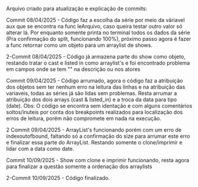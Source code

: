 Arquivo criado para atualização e explicação de commits:

Commit 08/04/2025 - Código faz a escolha da série por meio da váriavel aux que se encontra na func leArquivo, caso queira testar outro valor só alterar lá. Por enquanto somente printa no terminal todos os dados da série (Pra confirmação do split, funcionando 100%), próximo passo agora é fazer a func retornar como um objeto para um arraylist de shows.


2-Commit 08/04/2025 - Código já armazena parte do show como objeto, restando tratar o cast e listed in como arraylist's e foi encontrado problema em campos onde se tem "" na descrição ou nos atores


Commit 09/04/2025 - Código arrumado, agora o código faz a atribuição dos objetos sem ter nenhum erro na leitura das linhas e na atribuição das variaveis, todas as séries já são lidas sem problemas. Resta arrumar a atribuição dos dois arrays (cast & listed_in) e a troca da data para tipo (date).
Obs: O código se encontra sem identação e com alguns comentários soltos/inuteis por conta dos breakpoints realizados para localização dos erros de leitura, porém não compromete em nada na execução.

2 Commit 09/04/2025 - ArrayList's funcionando porém com um erro de indexoutofbound, faltando só a confirmação do size para arrumar este erro e finalizar essa parte do ArrayList. Restando somente o clone/imprimir e lidar com a data como date.


Commit 10/09/2025 - Show com clone e imprimir funcionando, resta agora para finalizar a questão somente a ordenação dos arraylists

2-Commit 10/09/2025 - Código finalizado.
